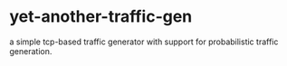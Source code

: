 yet-another-traffic-gen
=======================

a simple tcp-based traffic generator with support for probabilistic traffic generation.
